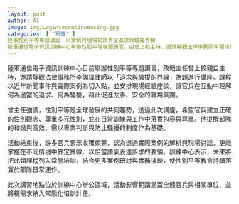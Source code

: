 ```yaml
---
layout: post
author: AI
image: img/Logintocontinueusing.jpg
categories: [ '軍事' ]
陸軍性別平等專題講習：以案例與現場對談界定追求與騷擾界線
陸軍通信電子資訊訓練中心舉辦性別平等專題講習，由曾上校主持，邀請靜觀法律事務所李翎瑋律師以「追求與騷擾的界線」為題授課，透過近年新聞與實務案例與現場座談，提升官兵在日常訓練與工作中對包容與尊重的認知與落實，講座結束後成效良好，未來將納入常態培訓計畫，涵蓋全體官兵及相關單位。"
---
```

陸軍通信電子資訊訓練中心日前舉辦性別平等專題講習，政戰主任曾上校親自主持，邀請靜觀法律事務所李翎瑋律師以「追求與騷擾的界線」為題進行講座。課程以近年新聞事件與實際案例為切入點，並安排現場經驗座談，讓官兵在互動中理解何為適當的追求、何為騷擾，藉此促進友善、安全的職場氛圍。

曾主任強調，性別平等是全球發展的共同趨勢，透過此次講座，希望官兵建立正確的性別觀念、尊重多元性別，並在日常訓練與工作中落實包容與尊重。他提醒部隊的和諧與高效，需以專業判斷與防止騷擾的制度作為基礎。

活動結束後，許多官兵表示收穫頗豐，認為透過實際案例的解析與現場對話，更能掌握在不同情境中界定界線、以恰當語氣表達訴求的要領。訓練中心表示，未來將把此類課程列入常態培訓，結合更多案例研討與實務演練，使性別平等教育持續落實於部隊日常運作。

此次講習地點位於訓練中心辦公區域，活動影響範圍涵蓋全體官兵與相關單位，並將視需求納入常態化培訓計畫。